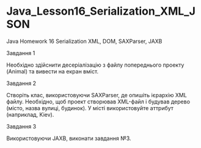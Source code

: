 # Java_Lesson16_Serialization_XML_JSON
Java Homework 16 Serialization XML, DOM, SAXParser, JAXB

Завдання 1

Необхідно здійснити десеріалізацію з файлу попереднього проекту (Animal) та вивести на екран вміст.

Завдання 2

Створіть клас, використовуючи SAXParser, де опишіть ієрархію XML файлу.
Необхідно, щоб проект створював XML-файл і будував дерево (місто, назва вулиці, будинок).
У місті використовуйте аттрибут (наприклад, <city size=”big>Kiev</city>).

Завдання 3

Використовуючи JAXB, виконати завдання №3.
